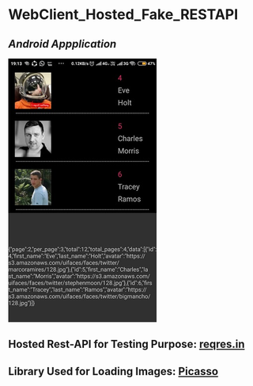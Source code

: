# WebClient_Hosted_Fake_RESTAPI
## *Android Appplication*

![screenshot](https://github.com/joshuafernandes1996/WebClient_Hosted_Fake_RESTAPI/blob/master/pic.jpeg)

## Hosted Rest-API for Testing Purpose: [reqres.in](https://reqres.in/api/users?page=2)
## Library Used for Loading Images: [Picasso](http://square.github.io/picasso/)
